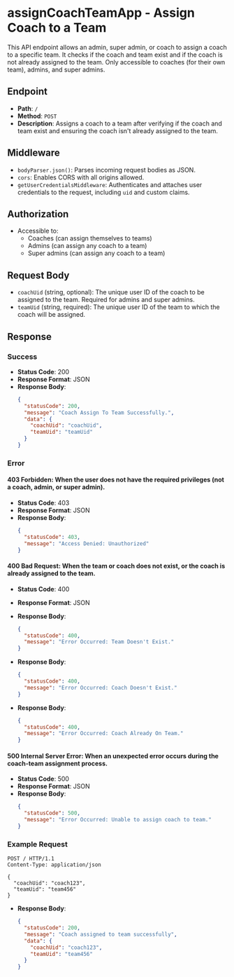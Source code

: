 # assignCoachTeamApp - Assign Coach to a Team

This API endpoint allows an admin, super admin, or coach to assign a coach to a specific team. It checks if the coach and team exist and if the coach is not already assigned to the team. Only accessible to coaches (for their own team), admins, and super admins.

## Endpoint

- **Path**: `/`
- **Method**: `POST`
- **Description**: Assigns a coach to a team after verifying if the coach and team exist and ensuring the coach isn't already assigned to the team.

## Middleware

- `bodyParser.json()`: Parses incoming request bodies as JSON.
- `cors`: Enables CORS with all origins allowed.
- `getUserCredentialsMiddleware`: Authenticates and attaches user credentials to the request, including `uid` and custom claims.

## Authorization

- Accessible to:
  - Coaches (can assign themselves to teams)
  - Admins (can assign any coach to a team)
  - Super admins (can assign any coach to a team)

## Request Body

- `coachUid` (string, optional): The unique user ID of the coach to be assigned to the team. Required for admins and super admins.
- `teamUid` (string, required): The unique user ID of the team to which the coach will be assigned.

## Response

### Success

- **Status Code**: 200
- **Response Format**: JSON
- **Response Body**:
  ```json
  {
    "statusCode": 200,
    "message": "Coach Assign To Team Successfully.",
    "data": {
      "coachUid": "coachUid",
      "teamUid": "teamUid"
    }
  }

### Error

#### 403 Forbidden: When the user does not have the required privileges (not a coach, admin, or super admin).

- **Status Code**: 403
- **Response Format**: JSON
- **Response Body**:
  ```json
  {
    "statusCode": 403,
    "message": "Access Denied: Unauthorized"
  }
  ```

#### 400 Bad Request: When the team or coach does not exist, or the coach is already assigned to the team.

- **Status Code**: 400
- **Response Format**: JSON
- **Response Body**:
  ```json
  {
    "statusCode": 400,
    "message": "Error Occurred: Team Doesn't Exist."
  }
  ```

- **Response Body**:
  ```json
  {
    "statusCode": 400,
    "message": "Error Occurred: Coach Doesn't Exist."
  }
  ```

- **Response Body**:
  ```json
  {
    "statusCode": 400,
    "message": "Error Occurred: Coach Already On Team."
  }
  ```

#### 500 Internal Server Error: When an unexpected error occurs during the coach-team assignment process.

- **Status Code**: 500
- **Response Format**: JSON
- **Response Body**:
  ```json
  {
    "statusCode": 500,
    "message": "Error Occurred: Unable to assign coach to team."
  }
  ```

### Example Request

```http
POST / HTTP/1.1
Content-Type: application/json

{
  "coachUid": "coach123",
  "teamUid": "team456"
}
```

- **Response Body**:
  ```json
  {
    "statusCode": 200,
    "message": "Coach assigned to team successfully",
    "data": {
      "coachUid": "coach123",
      "teamUid": "team456"
    }
  }

  


